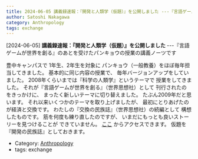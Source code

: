 ```yaml
---
title: 2024-06-05 講義録速報：『開発と人類学（仮題）』を公開しました ---『言語ゲームが世界を創る』のあとを受けたパンキョウの授業の講義ノーツです
author: Satoshi Nakagawa
category: Anthropology
tags: exchange
---
```


[2024-06-05] **講義録速報：『開発と人類学（仮題）』を公開しました**  ---『言語ゲームが世界を創る』のあとを受けたパンキョウの授業の講義ノーツです

 豊中キャンパスで 1年生、2年生を対象に
パンキョウ（一般教養）をほぼ毎年担当してきました。
基本的に同じ内容の授業で、
毎年バージョンアップをしていました。
2008年くらいまでは『科学の人類学』というテーマで
授業をしてきました。
それが『言語ゲームが世界を創る』（世界思想社）として
刊行されたのをきっかけに、
まったく新しいテーマに切り替えました。
たぶん2009年だと思います。
それ以来いくつかのテーマを取り上げましたが、
最初にとりあげたのが経済と交換です。
わたしの『交換の民族誌』（世界思想社）の続編として
構想したものです。
筋を何度も練り直したのですが、
いまだにもっとも良いストーリーを見つけることが
できていません。
[ここ](http://www.merapano.net/~satoshi/anthrop/class-md/development/) からアクセスできます。
仮題を『開発の民族誌』としておきます。

- Category: [Anthropology](https://merapano.github.io/categories.html#Anthropology)
- tags: exchange
